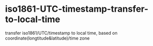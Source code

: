 # iso1861-UTC-timestamp-transfer-to-local-time
transfer iso1861/UTC/timestamp to local time, based on coordinate(longtitude&amp;latitude)/time zone
